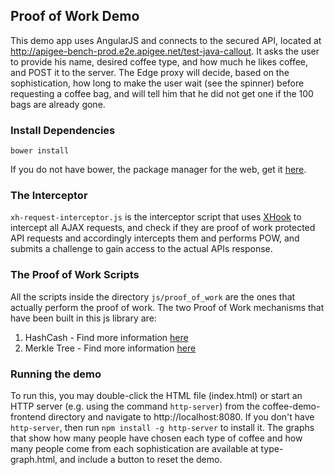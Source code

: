 ## Proof of Work Demo

This demo app uses AngularJS and connects to the secured API, located at http://apigee-bench-prod.e2e.apigee.net/test-java-callout. It asks the user to provide his name, desired coffee type, and how much he likes coffee, and POST it to the server. The Edge proxy will decide, based on the sophistication, how long to make the user wait (see the spinner) before requesting a coffee bag, and will tell him that he did not get one if the 100 bags are already gone.

### Install Dependencies
```
bower install
```

If you do not have bower, the package manager for the web, get it [here](https://bower.io/).

### The Interceptor

`xh-request-interceptor.js` is the interceptor script that uses [XHook](https://github.com/jpillora/xhook) to intercept
all AJAX requests, and check if they are proof of work protected API requests and accordingly intercepts them and performs
POW, and submits a challenge to gain access to the actual APIs response.

### The Proof of Work Scripts

All the scripts inside the directory `js/proof_of_work` are the ones that actually perform the proof of work. The two Proof
of Work mechanisms that have been built in this js library are:
1. HashCash - Find more information [here](https://en.wikipedia.org/wiki/Hashcash)
2. Merkle Tree - Find more information [here](https://revision.aeip.apigee.net/guardians/POWRateLimiting/blob/master/merkletree.md)

### Running the demo

To run this, you may double-click the HTML file (index.html) or start an HTTP server (e.g. using the command `http-server`) from the coffee-demo-frontend directory and navigate to http://localhost:8080. If you don't have `http-server`, then run `npm install -g http-server` to install it. The graphs that show how many people have chosen each type of coffee and how many people come from each sophistication are available at type-graph.html, and include a button to reset the demo.
